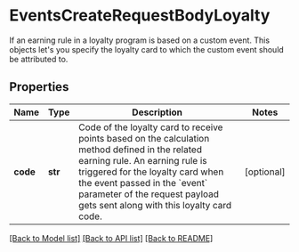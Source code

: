 # EventsCreateRequestBodyLoyalty

If an earning rule in a loyalty program is based on a custom event. This objects let's you specify the loyalty card to which the custom event should be attributed to.

## Properties
Name | Type | Description | Notes
------------ | ------------- | ------------- | -------------
**code** | **str** | Code of the loyalty card to receive points based on the calculation method defined in the related earning rule. An earning rule is triggered for the loyalty card when the event passed in the &#x60;event&#x60; parameter of the request payload gets sent along with this loyalty card code. | [optional] 

[[Back to Model list]](../README.md#documentation-for-models) [[Back to API list]](../README.md#documentation-for-api-endpoints) [[Back to README]](../README.md)


